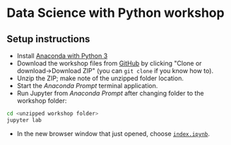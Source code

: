 # Data Science with Python workshop
## Setup instructions

- Install [Anaconda with Python 3](http://anaconda.com/download/)
- Download the workshop files from [GitHub](https://github.com/yoavram/DataSciPy/tree/amat2019) by clicking "Clone or download->Download ZIP" (you can `git clone` if you know how to).
- Unzip the ZIP; make note of the unzipped folder location.
- Start the *Anaconda Prompt* terminal application.
- Run Jupyter from *Anaconda Prompt* after changing folder to the workshop folder:
```sh
cd <unzipped workshop folder>
jupyter lab
```
- In the new browser window that just opened, choose [`index.ipynb`](index.ipynb).

